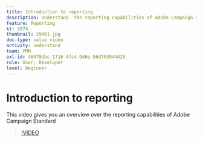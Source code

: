 ```yaml
---
title: Introduction to reporting
description: Understand  the reporting capabilities of Adobe Campaign Standard
feature: Reporting
kt: 3974
thumbnail: 29461.jpg
doc-type: value video
activity: understand
team: PMM
exl-id: 46978dbc-1716-4fc4-946e-56d703944d25
role: User, Developer
level: Beginner
---
```

# Introduction to reporting

This video gives you an overview over the reporting capabilities of Adobe Campaign Standard

>[!VIDEO](https://video.tv.adobe.com/v/29461?quality=12)
